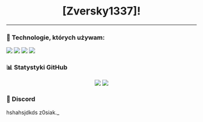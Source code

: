 <h1 align="center">[Zversky1337]!</h1>
<p align="center">
</p>

---

### 🧰 Technologie, których używam:
<p>
  <img src="https://img.shields.io/badge/Python-3776AB?style=for-the-badge&logo=python&logoColor=white" />
  <img src="https://img.shields.io/badge/JavaScript-F7DF1E?style=for-the-badge&logo=javascript&logoColor=black" />
  <img src="https://img.shields.io/badge/Lua-2C2D72?style=for-the-badge&logo=lua&logoColor=white" />
  <img src="https://img.shields.io/badge/HTML5-E34F26?style=for-the-badge&logo=html5&logoColor=white" />
</p>

### 📊 Statystyki GitHub
<p align="center">
  <img src="https://github-readme-stats.vercel.app/api?username=TwojaNazwaGitHub&show_icons=true&theme=radical" />
  <img src="https://github-readme-stats.vercel.app/api/top-langs/?username=TwojaNazwaGitHub&layout=compact&theme=radical" />
</p>

### 💐 Discord

hshahsjdkds
z0siak._


